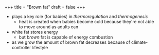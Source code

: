 +++
title = "Brown fat"
draft = false
+++

-   plays a key role (for babies) in _thermoregulation_ and _thermogenesis_
    -   heat is created when babies become cold because they're not able to move around as adults can
-   white fat stores energy
    -   but _brown_ fat is capable of energy combustion
-   as we grow the amount of brown fat decreases because of climate-controller lifestyle